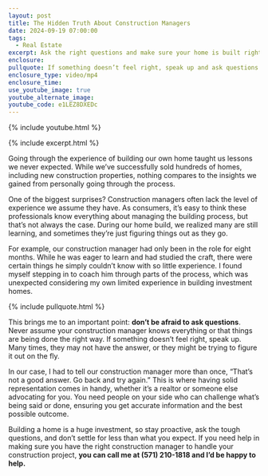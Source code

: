 ```yaml
---
layout: post
title: The Hidden Truth About Construction Managers
date: 2024-09-19 07:00:00
tags:
  - Real Estate
excerpt: Ask the right questions and make sure your home is built right!
enclosure:
pullquote: If something doesn’t feel right, speak up and ask questions.
enclosure_type: video/mp4
enclosure_time:
use_youtube_image: true
youtube_alternate_image:
youtube_code: e1LEZ8DXEDc
---
```

{% include youtube.html %}

{% include excerpt.html %}

Going through the experience of building our own home taught us lessons we never expected. While we’ve successfully sold hundreds of homes, including new construction properties, nothing compares to the insights we gained from personally going through the process.

One of the biggest surprises? Construction managers often lack the level of experience we assume they have. As consumers, it’s easy to think these professionals know everything about managing the building process, but that’s not always the case. During our home build, we realized many are still learning, and sometimes they’re just figuring things out as they go.

For example, our construction manager had only been in the role for eight months. While he was eager to learn and had studied the craft, there were certain things he simply couldn’t know with so little experience. I found myself stepping in to coach him through parts of the process, which was unexpected considering my own limited experience in building investment homes.

{% include pullquote.html %}

This brings me to an important point: **don’t be afraid to ask questions**. Never assume your construction manager knows everything or that things are being done the right way. If something doesn’t feel right, speak up. Many times, they may not have the answer, or they might be trying to figure it out on the fly.

In our case, I had to tell our construction manager more than once, “That’s not a good answer. Go back and try again.” This is where having solid representation comes in handy, whether it’s a realtor or someone else advocating for you. You need people on your side who can challenge what’s being said or done, ensuring you get accurate information and the best possible outcome.

Building a home is a huge investment, so stay proactive, ask the tough questions, and don’t settle for less than what you expect. If you need help in making sure you have the right construction manager to handle your construction project, **you can call me at (571) 210-1818 and I’d be happy to help.**

&nbsp;